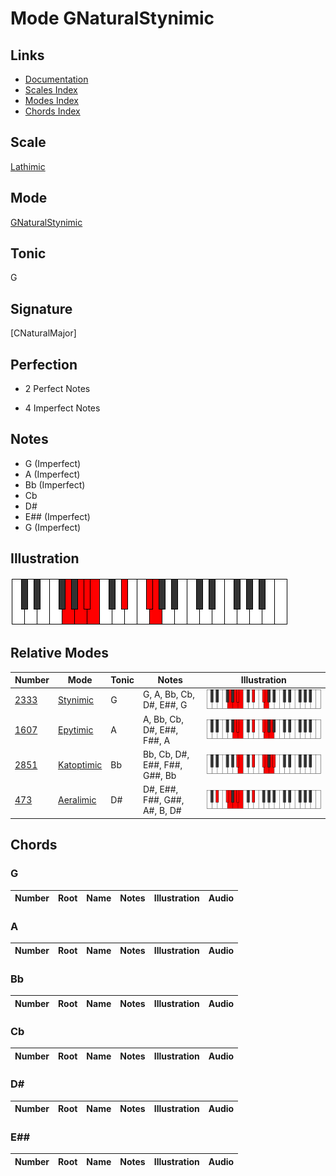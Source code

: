 # Mode GNaturalStynimic

## Links

- [Documentation](index.md)
- [Scales Index](Scales.md)
- [Modes Index](Modes.md)
- [Chords Index](Chords.md)

## Scale

[Lathimic](ScaleLathimic.md)

## Mode

[GNaturalStynimic](ModeGNaturalStynimic.md)

## Tonic

G

## Signature

[CNaturalMajor]

## Perfection

 - 2 Perfect Notes

 - 4 Imperfect Notes

## Notes

- G (Imperfect)
- A (Imperfect)
- Bb (Imperfect)
- Cb
- D#
- E## (Imperfect)
- G (Imperfect)

## Illustration

![GNaturalStynimic](ModeGNaturalStynimic.png)

## Relative Modes

| Number | Mode | Tonic | Notes | Illustration |
|--------|------|-------|-------|--------------|
| [2333](https://ianring.com/musictheory/scales/2333) | [Stynimic](ModeStynimic.md) | G | G, A, Bb, Cb, D#, E##, G | ![GNaturalStynimic](ModeGNaturalStynimic.png) |
| [1607](https://ianring.com/musictheory/scales/1607) | [Epytimic](ModeEpytimic.md) | A | A, Bb, Cb, D#, E##, F##, A | ![ANaturalEpytimic](ModeANaturalEpytimic.png) |
| [2851](https://ianring.com/musictheory/scales/2851) | [Katoptimic](ModeKatoptimic.md) | Bb | Bb, Cb, D#, E##, F##, G##, Bb | ![BFlatKatoptimic](ModeBFlatKatoptimic.png) |
| [473](https://ianring.com/musictheory/scales/473) | [Aeralimic](ModeAeralimic.md) | D# | D#, E##, F##, G##, A#, B, D# | ![DSharpAeralimic](ModeDSharpAeralimic.png) |

## Chords

### G

| Number | Root | Name | Notes | Illustration | Audio |
|--------|------|------|-------|--------------|-------|

### A

| Number | Root | Name | Notes | Illustration | Audio |
|--------|------|------|-------|--------------|-------|

### Bb

| Number | Root | Name | Notes | Illustration | Audio |
|--------|------|------|-------|--------------|-------|

### Cb

| Number | Root | Name | Notes | Illustration | Audio |
|--------|------|------|-------|--------------|-------|

### D#

| Number | Root | Name | Notes | Illustration | Audio |
|--------|------|------|-------|--------------|-------|

### E##

| Number | Root | Name | Notes | Illustration | Audio |
|--------|------|------|-------|--------------|-------|

